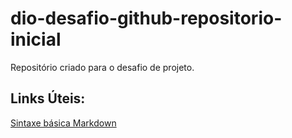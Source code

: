 # dio-desafio-github-repositorio-inicial
Repositório criado para o desafio de projeto.
## Links Úteis:
[Sintaxe básica Markdown](https://www.markdownguide.org/)
